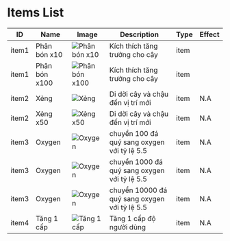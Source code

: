 # Items List

| ID | Name | Image | Description | Type | Effect |
|---|---|---|---|---|---|
| item1 | Phân bón x10 | ![Phân bón x10](https://i.imgur.com/dXKrKlk.png) | Kích thích tăng trưởng cho cây | item |  |
| item1 | Phân bón x100 | ![Phân bón x100](https://i.imgur.com/dXKrKlk.png) | Kích thích tăng trưởng cho cây | item |  |
| item2 | Xẻng | ![Xẻng](https://i.imgur.com/nJt20X8.png) | Di dời cây và chậu đến vị trí mới | item | N.A |
| item2 | Xẻng x50 | ![Xẻng x50](https://i.imgur.com/nJt20X8.png) | Di dời cây và chậu đến vị trí mới | item | N.A |
| item3 | Oxygen | ![Oxygen](https://i.imgur.com/6n7hREG.png) | chuyển 100 đá quý sang oxygen với tỷ lệ 5.5 | item | N.A |
| item3 | Oxygen | ![Oxygen](https://i.imgur.com/6n7hREG.png) | chuyển 1000 đá quý sang oxygen với tỷ lệ 5.5 | item | N.A |
| item3 | Oxygen | ![Oxygen](https://i.imgur.com/6n7hREG.png) | chuyển 10000 đá quý sang oxygen với tỷ lệ 5.5 | item | N.A |
| item4 | Tăng 1 cấp | ![Tăng 1 cấp](https://i.imgur.com/VVj1k8I.png) | Tăng 1 cấp độ người dùng | item | N.A |
